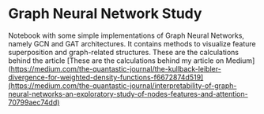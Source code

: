 # Graph Neural Network Study

Notebook with some simple implementations of Graph Neural Networks, namely GCN and GAT architectures. It contains methods to visualize feature superposition and graph-related structures. These are the calculations behind the article
 [These are the calculations behind my article on Medium](https://medium.com/the-quantastic-journal/the-kullback-leibler-divergence-for-weighted-density-functions-f6672874d519](https://medium.com/the-quantastic-journal/interpretability-of-graph-neural-networks-an-exploratory-study-of-nodes-features-and-attention-70799aec74dd)

